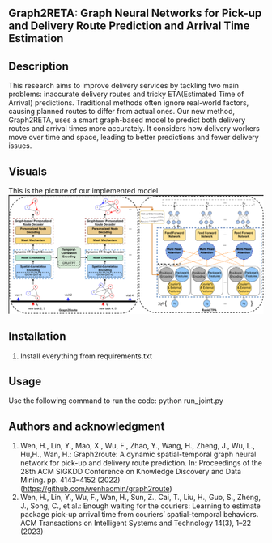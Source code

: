 ## Graph2RETA: Graph Neural Networks for Pick-up and Delivery Route Prediction and Arrival Time Estimation

## Description

This research aims to improve delivery services by tackling two main problems: inaccurate delivery routes and tricky ETA(Estimated Time of Arrival) predictions. Traditional methods often ignore real-world factors, causing planned routes to differ from actual ones. Our new method, Graph2RETA, uses a smart graph-based model to predict both delivery routes and arrival times more accurately. It considers how delivery workers move over time and space, leading to better predictions and fewer delivery issues.


## Visuals
This is the picture of our implemented model.\
![Model Image](model.png)


## Installation
1. Install everything from requirements.txt

## Usage
Use the following command to run the code: python run_joint.py

## Authors and acknowledgment
1. Wen, H., Lin, Y., Mao, X., Wu, F., Zhao, Y., Wang, H., Zheng, J., Wu, L., Hu,H., Wan, H.: Graph2route: A dynamic spatial-temporal graph neural network for pick-up and delivery route prediction. In: Proceedings of the 28th ACM SIGKDD Conference on Knowledge Discovery and Data Mining. pp. 4143–4152 (2022) (https://github.com/wenhaomin/graph2route)
2. Wen, H., Lin, Y., Wu, F., Wan, H., Sun, Z., Cai, T., Liu, H., Guo, S., Zheng, J., Song, C., et al.: Enough waiting for the couriers: Learning to estimate package pick-up arrival time from couriers’ spatial-temporal behaviors. ACM Transactions
 on Intelligent Systems and Technology 14(3), 1–22 (2023)
